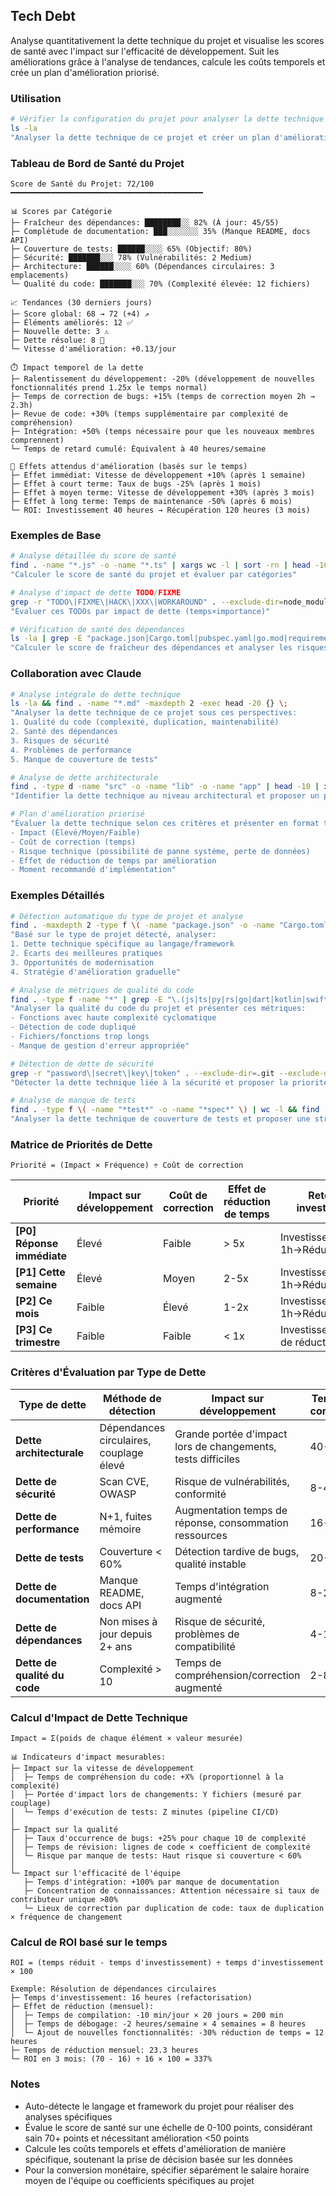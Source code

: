 ## Tech Debt

Analyse quantitativement la dette technique du projet et visualise les scores de santé avec l'impact sur l'efficacité de développement. Suit les améliorations grâce à l'analyse de tendances, calcule les coûts temporels et crée un plan d'amélioration priorisé.

### Utilisation

```bash
# Vérifier la configuration du projet pour analyser la dette technique
ls -la
"Analyser la dette technique de ce projet et créer un plan d'amélioration"
```

### Tableau de Bord de Santé du Projet

```
Score de Santé du Projet: 72/100
━━━━━━━━━━━━━━━━━━━━━━━━━━━━━━━━━━━━━━━━━━━

📊 Scores par Catégorie
├─ Fraîcheur des dépendances: ████████░░ 82% (À jour: 45/55)
├─ Complétude de documentation: ███░░░░░░░ 35% (Manque README, docs API)
├─ Couverture de tests: ██████░░░░ 65% (Objectif: 80%)
├─ Sécurité: ███████░░░ 78% (Vulnérabilités: 2 Medium)
├─ Architecture: ██████░░░░ 60% (Dépendances circulaires: 3 emplacements)
└─ Qualité du code: ███████░░░ 70% (Complexité élevée: 12 fichiers)

📈 Tendances (30 derniers jours)
├─ Score global: 68 → 72 (+4) ↗️
├─ Éléments améliorés: 12 ✅
├─ Nouvelle dette: 3 ⚠️
├─ Dette résolue: 8 🎉
└─ Vitesse d'amélioration: +0.13/jour

⏱️ Impact temporel de la dette
├─ Ralentissement du développement: -20% (développement de nouvelles fonctionnalités prend 1.25x le temps normal)
├─ Temps de correction de bugs: +15% (temps de correction moyen 2h → 2.3h)
├─ Revue de code: +30% (temps supplémentaire par complexité de compréhension)
├─ Intégration: +50% (temps nécessaire pour que les nouveaux membres comprennent)
└─ Temps de retard cumulé: Équivalent à 40 heures/semaine

🎯 Effets attendus d'amélioration (basés sur le temps)
├─ Effet immédiat: Vitesse de développement +10% (après 1 semaine)
├─ Effet à court terme: Taux de bugs -25% (après 1 mois)
├─ Effet à moyen terme: Vitesse de développement +30% (après 3 mois)
├─ Effet à long terme: Temps de maintenance -50% (après 6 mois)
└─ ROI: Investissement 40 heures → Récupération 120 heures (3 mois)
```

### Exemples de Base

```bash
# Analyse détaillée du score de santé
find . -name "*.js" -o -name "*.ts" | xargs wc -l | sort -rn | head -10
"Calculer le score de santé du projet et évaluer par catégories"

# Analyse d'impact de dette TODO/FIXME
grep -r "TODO\|FIXME\|HACK\|XXX\|WORKAROUND" . --exclude-dir=node_modules --exclude-dir=.git
"Évaluer ces TODOs par impact de dette (temps×importance)"

# Vérification de santé des dépendances
ls -la | grep -E "package.json|Cargo.toml|pubspec.yaml|go.mod|requirements.txt"
"Calculer le score de fraîcheur des dépendances et analyser les risques et effets des mises à jour"
```

### Collaboration avec Claude

```bash
# Analyse intégrale de dette technique
ls -la && find . -name "*.md" -maxdepth 2 -exec head -20 {} \;
"Analyser la dette technique de ce projet sous ces perspectives:
1. Qualité du code (complexité, duplication, maintenabilité)
2. Santé des dépendances
3. Risques de sécurité
4. Problèmes de performance
5. Manque de couverture de tests"

# Analyse de dette architecturale
find . -type d -name "src" -o -name "lib" -o -name "app" | head -10 | xargs ls -la
"Identifier la dette technique au niveau architectural et proposer un plan de refactorisation"

# Plan d'amélioration priorisé
"Évaluer la dette technique selon ces critères et présenter en format tableau:
- Impact (Élevé/Moyen/Faible)
- Coût de correction (temps)
- Risque technique (possibilité de panne système, perte de données)
- Effet de réduction de temps par amélioration
- Moment recommandé d'implémentation"
```

### Exemples Détaillés

```bash
# Détection automatique du type de projet et analyse
find . -maxdepth 2 -type f \( -name "package.json" -o -name "Cargo.toml" -o -name "pubspec.yaml" -o -name "go.mod" -o -name "pom.xml" \)
"Basé sur le type de projet détecté, analyser:
1. Dette technique spécifique au langage/framework
2. Écarts des meilleures pratiques
3. Opportunités de modernisation
4. Stratégie d'amélioration graduelle"

# Analyse de métriques de qualité du code
find . -type f -name "*" | grep -E "\.(js|ts|py|rs|go|dart|kotlin|swift|java)$" | wc -l
"Analyser la qualité du code du projet et présenter ces métriques:
- Fonctions avec haute complexité cyclomatique
- Détection de code dupliqué
- Fichiers/fonctions trop longs
- Manque de gestion d'erreur appropriée"

# Détection de dette de sécurité
grep -r "password\|secret\|key\|token" . --exclude-dir=.git --exclude-dir=node_modules | grep -v ".env.example"
"Détecter la dette technique liée à la sécurité et proposer la priorité de correction et les contre-mesures"

# Analyse de manque de tests
find . -type f \( -name "*test*" -o -name "*spec*" \) | wc -l && find . -type f -name "*.md" | xargs grep -l "test"
"Analyser la dette technique de couverture de tests et proposer une stratégie de tests"
```

### Matrice de Priorités de Dette

```
Priorité = (Impact × Fréquence) ÷ Coût de correction
```

| Priorité                   | Impact sur développement | Coût de correction | Effet de réduction de temps | Retour sur investissement         | Délai de réponse |
| -------------------------- | ------------------------ | ------------------ | --------------------------- | --------------------------------- | ---------------- |
| **[P0] Réponse immédiate** | Élevé                    | Faible             | > 5x                        | Investissement 1h→Réduction 5h+   | Immédiat         |
| **[P1] Cette semaine**     | Élevé                    | Moyen              | 2-5x                        | Investissement 1h→Réduction 2-5h  | Dans 1 semaine   |
| **[P2] Ce mois**           | Faible                   | Élevé              | 1-2x                        | Investissement 1h→Réduction 1-2h  | Dans 1 mois      |
| **[P3] Ce trimestre**      | Faible                   | Faible             | < 1x                        | Investissement=temps de réduction | Dans 3 mois      |

### Critères d'Évaluation par Type de Dette

| Type de dette                | Méthode de détection                    | Impact sur développement                                     | Temps de correction |
| ---------------------------- | --------------------------------------- | ------------------------------------------------------------ | ------------------- |
| **Dette architecturale**     | Dépendances circulaires, couplage élevé | Grande portée d'impact lors de changements, tests difficiles | 40-80h              |
| **Dette de sécurité**        | Scan CVE, OWASP                         | Risque de vulnérabilités, conformité                         | 8-40h               |
| **Dette de performance**     | N+1, fuites mémoire                     | Augmentation temps de réponse, consommation ressources       | 16-40h              |
| **Dette de tests**           | Couverture < 60%                        | Détection tardive de bugs, qualité instable                  | 20-60h              |
| **Dette de documentation**   | Manque README, docs API                 | Temps d'intégration augmenté                                 | 8-24h               |
| **Dette de dépendances**     | Non mises à jour depuis 2+ ans          | Risque de sécurité, problèmes de compatibilité               | 4-16h               |
| **Dette de qualité du code** | Complexité > 10                         | Temps de compréhension/correction augmenté                   | 2-8h                |

### Calcul d'Impact de Dette Technique

```
Impact = Σ(poids de chaque élément × valeur mesurée)

📊 Indicateurs d'impact mesurables:
├─ Impact sur la vitesse de développement
│  ├─ Temps de compréhension du code: +X% (proportionnel à la complexité)
│  ├─ Portée d'impact lors de changements: Y fichiers (mesuré par couplage)
│  └─ Temps d'exécution de tests: Z minutes (pipeline CI/CD)
│
├─ Impact sur la qualité
│  ├─ Taux d'occurrence de bugs: +25% pour chaque 10 de complexité
│  ├─ Temps de révision: lignes de code × coefficient de complexité
│  └─ Risque par manque de tests: Haut risque si couverture < 60%
│
└─ Impact sur l'efficacité de l'équipe
   ├─ Temps d'intégration: +100% par manque de documentation
   ├─ Concentration de connaissances: Attention nécessaire si taux de contributeur unique >80%
   └─ Lieux de correction par duplication de code: taux de duplication × fréquence de changement
```

### Calcul de ROI basé sur le temps

```
ROI = (temps réduit - temps d'investissement) ÷ temps d'investissement × 100

Exemple: Résolution de dépendances circulaires
├─ Temps d'investissement: 16 heures (refactorisation)
├─ Effet de réduction (mensuel):
│  ├─ Temps de compilation: -10 min/jour × 20 jours = 200 min
│  ├─ Temps de débogage: -2 heures/semaine × 4 semaines = 8 heures
│  └─ Ajout de nouvelles fonctionnalités: -30% réduction de temps = 12 heures
├─ Temps de réduction mensuel: 23.3 heures
└─ ROI en 3 mois: (70 - 16) ÷ 16 × 100 = 337%
```

### Notes

- Auto-détecte le langage et framework du projet pour réaliser des analyses spécifiques
- Évalue le score de santé sur une échelle de 0-100 points, considérant sain 70+ points et nécessitant amélioration <50 points
- Calcule les coûts temporels et effets d'amélioration de manière spécifique, soutenant la prise de décision basée sur les données
- Pour la conversion monétaire, spécifier séparément le salaire horaire moyen de l'équipe ou coefficients spécifiques au projet
